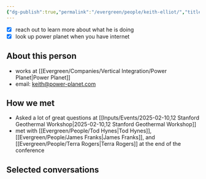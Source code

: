 ```yaml
---
{"dg-publish":true,"permalink":"/evergreen/people/keith-elliot/","title":"CEO","tags":["c_level","people","geo_eco"]}
---
```


- [x] reach out to learn more about what he is doing
- [x] look up power planet when you have internet
## About this person
- works at [[Evergreen/Companies/Vertical Integration/Power Planet\|Power Planet]]
- email: keith@power-planet.com

## How we met
- Asked a lot of great questions at [[Inputs/Events/2025-02-10,12 Stanford Geothermal Workshop\|2025-02-10,12 Stanford Geothermal Workshop]]
- met with [[Evergreen/People/Tod Hynes\|Tod Hynes]], [[Evergreen/People/James Franks\|James Franks]], and [[Evergreen/People/Terra Rogers\|Terra Rogers]] at the end of the conference

## Selected conversations
